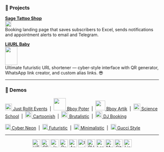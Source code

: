 ### 🚀 Projects

**[Sage Tattoo Shop](https://sagetattoo.shop)**  
<img src="https://sagetattoo.shop/favicon.png" width="20" height="20" align="center"/>  
Booking landing page that saves subscribers to Excel, sends notifications and appointment alerts to email and Telegram.

**[LilURL Baby](https://lilurl.baby/)**  
<img src="https://lilurl.click/assets/images/lilurlbaby-CvB55h4P.png" width="40" height="60" align="center"/>  
Ultimate futuristic URL shortener — cyber-style interface with QR generator, WhatsApp link creator, and custom alias links. 😎

---

### 📂 Demos
<a href="https://justrollit-284d0cb447f5.herokuapp.com/" target="_blank"><img src="https://justrollit-284d0cb447f5.herokuapp.com/assets/slogo.png" width="22" height="22"/> Just Rollit Events</a> &nbsp;|&nbsp;
<a href="https://bboypoter-7d872d8cbb25.herokuapp.com/" target="_blank"><img src="https://bboypoter-7d872d8cbb25.herokuapp.com/assets/img-4.jpg" width="40" height="40"/> Bboy Poter</a> &nbsp;|&nbsp;
<a href="https://bboy-artik-cyber-city.vercel.app/" target="_blank"><img src="https://bboy-artik-cyber-city.vercel.app/assets/artik1-DBBsgYCM.jpg" width="32" height="32"/> Bboy Artik</a> &nbsp;|&nbsp;
<a href="https://artgolwebdev.github.io/science-school/" target="_blank"><img src="https://artgolwebdev.github.io/science-school/logo.png" width="22" height="22"/> Science School</a> &nbsp;|&nbsp;
<a href="https://artgolwebdev.github.io/LP-cartoonish/" target="_blank"><img src="https://artgolwebdev.github.io/LP-cartoonish/favicon.svg" width="22" height="22"/> Cartoonish</a> &nbsp;|&nbsp;
<a href="https://artgolwebdev.github.io/LP02/" target="_blank"><img src="https://artgolwebdev.github.io/LP02/favicon.svg" width="22" height="22"/> Brutalistic</a> &nbsp;|&nbsp;
<a href="https://artgolwebdev.github.io/LP04/" target="_blank"><img src="https://artgolwebdev.github.io/LP04/favicon.svg" width="22" height="22"/> DJ Booking</a>  
<br>
<a href="https://artgolwebdev.github.io/LP01/" target="_blank"><img src="https://artgolwebdev.github.io/LP01/assets/cyber-brutal-logo-D13A41n5.svg" width="18" height="18"/> Cyber Neon</a> &nbsp;|&nbsp;
<a href="https://artgolwebdev.github.io/LP03/" target="_blank"><img src="https://images.unsplash.com/photo-1688550181338-e013f4b72aba" width="18" height="18"/> Futuristic</a> &nbsp;|&nbsp;
<a href="https://artgolwebdev.github.io/LP05/" target="_blank"><img src="https://images.unsplash.com/photo-1648233750012-52148f08f07d" width="18" height="18"/> Minimalistic</a> &nbsp;|&nbsp;
<a href="https://artgolwebdev.github.io/LP08/" target="_blank"><img src="https://images.unsplash.com/photo-1616247380773-c760ba067d5f" width="18" height="18"/> Gucci Style</a>

---

<p align="center">
  <img src="https://cdn.simpleicons.org/html5" width="26" title="HTML5"/>
  <img src="https://cdn.simpleicons.org/css" width="26" title="CSS3"/>
  <img src="https://cdn.simpleicons.org/javascript/F7DF1E" width="26" title="JavaScript"/>
  <img src="https://cdn.simpleicons.org/react/61DAFB" width="26" title="React"/>
  <img src="https://cdn.simpleicons.org/angular/FF2D20" width="26" title="Angular"/>
  <img src="https://cdn.simpleicons.org/ionic" width="26" title="Ionic"/>
  <img src="https://cdn.simpleicons.org/php/777BB4" width="26" title="PHP"/>
  <img src="https://cdn.simpleicons.org/laravel/FF2D20" width="26" title="Laravel"/>
  <img src="https://cdn.simpleicons.org/mysql/4479A1" width="26" title="MySQL"/>
  <img src="https://cdn.simpleicons.org/git" width="26" title="Git"/>
  <img src="https://cdn.simpleicons.org/linux" width="26" title="Linux"/>
</p>
